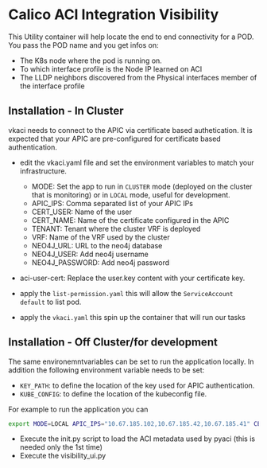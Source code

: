 # Calico ACI Integration Visibility

This Utility container will help locate the end to end connectivity for a POD.
You pass the POD name and you get infos on:

- The K8s node where the pod is running on.
- To which interface profile is the Node IP learned on ACI
- The LLDP neighbors discovered from the Physical interfaces member of the interface profile

## Installation - In Cluster

vkaci needs to connect to the APIC via certificate based authetication. It is expected that your APIC are pre-configured for certificate based authentication.

- edit the vkaci.yaml file and set the environment variables to match your infrastructure.
  - MODE: Set the app to run in `CLUSTER` mode (deployed on the cluster that is monitoring) or in `LOCAL` mode, useful for development. 
  - APIC_IPS:      Comma separated list of your APIC IPs
  - CERT_USER:     Name of the user
  - CERT_NAME:     Name of the certificate configured in the APIC
  - TENANT:        Tenant where the cluster VRF is deployed
  - VRF:           Name of the VRF used by the cluster
  - NEO4J_URL:     URL to the neo4j database
  - NEO4J_USER:    Add neo4j username
  - NEO4J_PASSWORD: Add neo4j password

- aci-user-cert: Replace the user.key content with your certificate key.
- apply the `list-permission.yaml` this will allow the `ServiceAccount` `default` to list pod.
- apply the `vkaci.yaml` this spin up the container that will run our tasks

## Installation - Off Cluster/for development

The same environemntvariables can be set to run the application locally. In addition the following environment variable needs to be set:

- `KEY_PATH`: to define the location of the key used for APIC authentication.
- `KUBE_CONFIG`: to define the location of the kubeconfig file.

For example to run the application you can

```bash
export MODE=LOCAL APIC_IPS="10.67.185.102,10.67.185.42,10.67.185.41" CERT_NAME=ansible.crt CERT_USER=ansible TENANT=calico2 VRF=vrf KEY_PATH=/home/cisco/Coding/ansible.key KUBE_CONFIG=/home/cisco/Coding/vkaci/calico-2.config NEO4J_URL=http://localhost:7474/db/data/ NEO4J_USER=neo4j NEO4J_PASSWORD=me-change
```

- Execute the init.py script to load the ACI metadata used by pyaci (this is needed only the 1st time)
- Execute the visibility_ui.py
